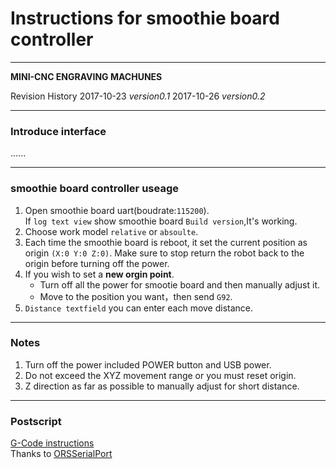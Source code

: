 # Instructions for smoothie board controller

----

**MINI-CNC ENGRAVING MACHUNES**

Revision History
2017-10-23 *version0.1*
2017-10-26 *version0.2*

---

### Introduce interface  


......

---

### smoothie board controller useage

1. Open smoothie board uart(boudrate:`115200`).  
	 If `log text view` show smoothie board `Build version`,It's working.
2. Choose work model `relative` or `absoulte`.
3. Each time the smoothie board is reboot, it set the current position as origin `(X:0 Y:0 Z:0)`. Make sure to stop return the robot back to the origin before turning off the power.  
4. If you wish to set a **new orgin point**.  
	* 	Turn off all the power for smootie board and then manually adjust it.  
	*  Move to the position you want，then send `G92`. 
5. `Distance textfield` you can enter each move distance.
	
---

### Notes
1. Turn off the power included POWER button and USB power.
2. Do not exceed the XYZ movement range or you must reset origin.
3. Z direction as far as possible to manually adjust for short distance.

---

### Postscript
[G-Code instructions](http://reprap.org/wiki/G-code)  
Thanks to [ORSSerialPort](https://github.com/armadsen/ORSSerialPort)






